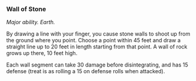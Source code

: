 ### Wall of Stone

_Major ability. Earth._

By drawing a line with your finger, you cause stone walls to shoot up from the ground where you point. Choose a point within 45 feet and draw a straight line up to 20 feet in length starting from that point. A wall of rock grows up there, 10 feet high.

Each wall segment can take 30 damage before disintegrating, and has 15 defense (treat is as rolling a 15 on defense rolls when attacked).
